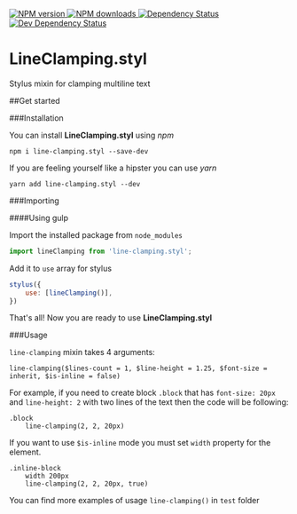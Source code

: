 [![NPM version](https://img.shields.io/npm/v/line-clamping.styl.svg) ](https://npmjs.org/package/line-clamping.styl "View this project on NPM") [ ![NPM downloads](https://img.shields.io/npm/dm/line-clamping.styl.svg) ](https://npmjs.org/package/line-clamping.styl "View this project on NPM") [ ![Dependency Status](https://img.shields.io/david/zinoroman/LineClamping.styl.svg) ](https://david-dm.org/zinoroman/LineClamping.styl "View the status of this project's dependencies on DavidDM") [ ![Dev Dependency Status](https://img.shields.io/david/dev/zinoroman/LineClamping.styl.svg)](https://david-dm.org/zinoroman/LineClamping.styl#info=devDependencies "View the status of this project's development dependencies on DavidDM")

# LineClamping.styl
Stylus mixin for clamping multiline text

##Get started

###Installation

You can install **LineClamping.styl** using *npm*

```
npm i line-clamping.styl --save-dev
```

If you are feeling yourself like a hipster you can use *yarn*

```
yarn add line-clamping.styl --dev
```

###Importing

####Using gulp

Import the installed package from `node_modules`

```javascript
import lineClamping from 'line-clamping.styl';
```

Add it to `use` array for stylus

```javascript
stylus({
    use: [lineClamping()],
})
```

That's all! Now you are ready to use **LineClamping.styl**

###Usage

`line-clamping` mixin takes 4 arguments:

```stylus
line-clamping($lines-count = 1, $line-height = 1.25, $font-size = inherit, $is-inline = false)
```

For example, if you need to create block `.block` that has `font-size: 20px` and `line-height: 2` with two lines of the text then the code will be following:

```stylus
.block
    line-clamping(2, 2, 20px)
```

If you want to use `$is-inline` mode you must set `width` property for the element.

```stylus
.inline-block
    width 200px
    line-clamping(2, 2, 20px, true)
```

You can find more examples of usage `line-clamping()` in `test` folder
